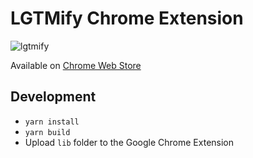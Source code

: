 # LGTMify Chrome Extension

![lgtmify](./lgtmify.gif)

Available on [Chrome Web Store](https://chrome.google.com/webstore/detail/lgtmify/kegndinodlhikllejhldkgkdilngmamp)

## Development

- `yarn install`
- `yarn build`
- Upload `lib` folder to the Google Chrome Extension
